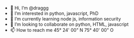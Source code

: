 - 👋 Hi, I’m @draggg
- 👀 I’m interested in python, javascript, PhD
- 🌱 I’m currently learning node js, information security
- 💞️ I’m looking to collaborate on python, HTML, javascript
- 📫 How to reach me 45° 24' 00" N 75° 40' 00" O

<!---
thiagoxw/thiagoxw is a ✨ special ✨ repository because its `README.md` (this file) appears on your GitHub profile.
You can click the Preview link to take a look at your changes.
--->
